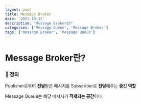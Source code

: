 ```yaml
---
layout: post
title: Message Broker
date: '2021-10-12'
description: 'Message Broker란?'
categories: ['Message Queue', 'Message Broker']
tags: ['Message Broker', 'Message Queue']
---
```

# Message Broker란?

### 📌 정의

Publisher로부터 **전달**받은 메시지를 Subscriber로 **전달**해주는 **중간 역할**

Message Queue는 해당 메시지가 **적재되는 공간**이다.